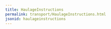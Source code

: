 ```yaml
---
title: HaulageInstructions
permalink: transport/HaulageInstructions.html
jsonid: haulageinstructions
---
```

